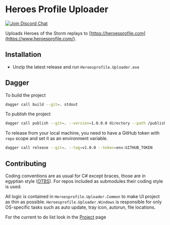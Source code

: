 # Heroes Profile Uploader

[![Join Discord Chat](https://img.shields.io/discord/650747275886198815?label=Discord&logo=discord)](https://discord.gg/cADfdFP)

Uploads Heroes of the Storm replays to [https://heroesprofile.com](https://www.heroesprofile.com/).

## Installation

* Unzip the latest release and run `Heroesprofile.Uploader.exe`


## Dagger

To build the project

```sh
dagger call build --git=. stdout
```

To publish the project

```sh
dagger call publish --git=. --version=1.0.0.0 directory --path /publish export --path ./out

```

To release from your local machine, you need to have a GitHub token with `repo` scope and set it as an environment variable.

```sh
dagger call release --git=. --tag=v1.0.0 --token=env:GITHUB_TOKEN
```



## Contributing

Coding conventions are as usual for C# except braces, those are in egyptian style ([OTBS](https://en.wikipedia.org/wiki/Indent_style#1TBS)). For repos included as submodules their coding style is used.

All logic is contained in `Heroesprofile.Uploader.Common` to make UI project as thin as possible. `Heroesprofile.Uploader.Windows` is responsible for only OS-specific tasks such as auto update, tray icon, autorun, file locations.

For the current to do list look in the [Project](https://github.com/Heroes-Profile/HeroesProfile.Uploader/projects/1) page
